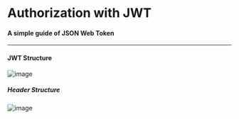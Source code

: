 # Authorization with JWT
#### A simple guide of JSON Web Token
---

#### JWT Structure
![image](https://user-images.githubusercontent.com/69375387/235814725-6e0de862-f3bf-418b-9805-b1b7fc724602.png)

##### Header Structure
![image](https://user-images.githubusercontent.com/69375387/235815426-592e3771-7ea4-4299-b8af-43d3aa384258.png)



